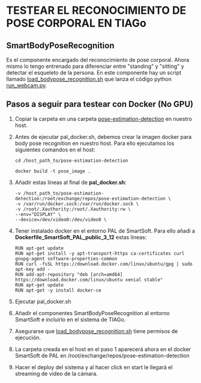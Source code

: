 # TESTEAR EL RECONOCIMIENTO DE POSE CORPORAL EN TIAGo
## SmartBodyPoseRecognition
Es el componente encargado del reconocimiento de pose corporal. Ahora mismo lo tengo entrenado para diferenciar entre "standing" y "sitting" y detectar el esqueleto de la persona. 
En este componente hay un script llamado [load_bodypose_recognition.sh](SmartBodyPoseRecognition/smartsoft/src/load_bodypose_recognition.sh) que lanza el código python [run_webcam.py](pose-estimation-detection/run_webcam.py).

## Pasos a seguir para testear con Docker (No GPU)
1. Copiar la carpeta en una carpeta [pose-estimation-detection](pose-estimation-detection) en nuestro host.

2. Antes de ejecutar pal_docker.sh, debemos crear la imagen docker para body pose recognition en nuestro host. Para ello ejecutamos los siguientes comandos en el host:
	```
	cd /host_path_to/pose-estimation-detection
	```
	```
	docker build -t pose_image .
	```

3. Añadir estas líneas al final de **pal_docker.sh**:
	```
	-v /host_path_to/pose-estimation-detection:/root/exchange/repos/pose-estimation-detection \
	-v /var/run/docker.sock:/var/run/docker.sock \
	-v /root/.Xauthority:/root/.Xauthority:rw \
	--env="DISPLAY" \
	--device=/dev/video0:/dev/video0 \
	```

4. Tener instalado docker en el entorno PAL de SmartSoft. Para ello añadí a **Dockerfile_SmartSoft_PAL_public_3_12** estas líneas:
	```
	RUN apt-get update
	RUN apt-get install -y apt-transport-https ca-certificates curl gnupg-agent software-properties-common
	RUN curl -fsSL https://download.docker.com/linux/ubuntu/gpg | sudo apt-key add -
	RUN add-apt-repository "deb [arch=amd64] https://download.docker.com/linux/ubuntu xenial stable"
	RUN apt-get update
	RUN apt-get -y install docker-ce
	```

5. Ejecutar pal_docker.sh

6. Añadir el componentes SmartBodyPoseRecognition al entorno SmartSoft e incluirlo en el sistema de TIAGo.

7. Asegurarse que [load_bodypose_recognition.sh](SmartBodyPoseRecognition/smartsoft/src/load_bodypose_recognition.sh) tiene permisos de ejecución.

9. La carpeta creada en el host en el paso 1 aparecerá ahora en el docker SmartSoft de PAL en /root/exchange/repos/pose-estimation-detection 

10. Hacer el deploy del sistema y al hacer click en start le llegará el streaming de video de la cámara.
